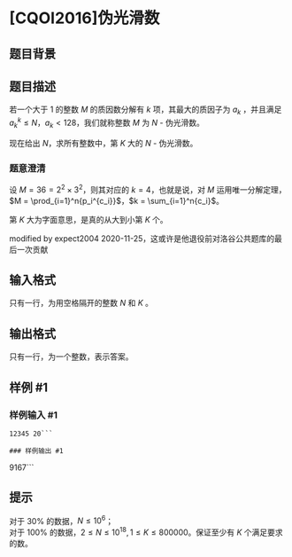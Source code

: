 # [CQOI2016]伪光滑数

## 题目背景



## 题目描述

若一个大于 $1$ 的整数 $M$ 的质因数分解有 $k$ 项，其最大的质因子为 $a_k$ ，并且满足 $a_{k}^{k} \le N$，$a_k < 128$，我们就称整数 $M$ 为 $N$ - 伪光滑数。

现在给出 $N$，求所有整数中，第 $K$ 大的 $N$ - 伪光滑数。

### 题意澄清

设 $M = 36 = 2^2 \times 3^2$，则其对应的 $k = 4$，也就是说，对 $M$ 运用唯一分解定理，$M = \prod_{i=1}^n{p_i^{c_i}}$，$k = \sum_{i=1}^n{c_i}$。

第 $K$ 大为字面意思，是真的从大到小第 $K$ 个。

modified by expect2004 2020-11-25，这或许是他退役前对洛谷公共题库的最后一次贡献

## 输入格式

只有一行，为用空格隔开的整数 $N$ 和 $K$ 。

## 输出格式

只有一行，为一个整数，表示答案。

## 样例 #1

### 样例输入 #1
```
12345 20```

### 样例输出 #1

```
9167```

## 提示

对于 $30\%$ 的数据，$N \le 10^6$；  
对于 $100\%$ 的数据，$2 \le N \le 10^{18},1 \le K \le 800000$。保证至少有 $K$ 个满足要求的数。
